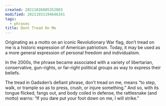 ```yaml
---
created: 20211026085352803
modified: 20211031194646341
tags:
  - phrases
title: Dont Tread On Me
---
```


Originating as a motto on an iconic Revolutionary War flag, don’t tread on me is a historic expression of American patriotism. Today, it may be used as a more general expression of personal freedom and individualism.

In the 2000s, the phrase became associated with a variety of libertarian, conservative, gun-rights, or far-right political groups as way to express their beliefs.

The tread in Gadsden’s defiant phrase, don’t tread on me, means “to step, walk, or trample so as to press, crush, or injure something.” And so, with its tongue flicked, fangs out, and body coiled in defense, the rattlesnake (and motto) warns: “If you dare put your foot down on me, I will strike.”
